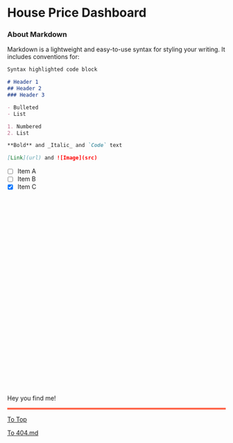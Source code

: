 # House Price Dashboard

### About Markdown

Markdown is a lightweight and easy-to-use syntax for styling your writing. It includes conventions for:

```markdown
Syntax highlighted code block

# Header 1
## Header 2
### Header 3

- Bulleted
- List

1. Numbered
2. List

**Bold** and _Italic_ and `Code` text

[Link](url) and ![Image](src)
```
- [ ] Item A
- [ ] Item B
- [x] Item C

<br/>
<br/>
<br/>
<br/>
<br/>
<br/>
<br/>
<br/>
<br/>
<br/>
<br/>
<br/>
<br/>
<br/>
<br/>
<br/>
<br/>
<br/>
<br/>
<br/>
<br/>
<br/>
<br/>
<br/>
<br/>
<br/>

<p title="Oh~ You even hover on me~~"> Hey you find me! <p/>

<div style="background-color: blue; border:2px solid Tomato;">
  <div id="text1"></div>
  <div id="text2"></div>
  <div id="text3"></div>
</div>

<!--This time we can put the script tags anywhere we like as the jQuery callback function will be only executed when the DOM is ready. The only limitation is that we need to load our code after we have loaded jQuery itself.-->
<script src="https://code.jquery.com/jquery-3.2.1.min.js"></script>
<script src="script/test.js"></script>

<!--we would like to get some data from the server. As we cannot run anything on the server we cannot get dynamic data, but we can store the data in JSON files and load them using the Ajax methods provided by jQuery.-->
<script src="script/json.js"></script>

<!--The JavaScript code must come at the end so by the time it is executed the DOM is ready. Otherwise the JavaScript code will not find the HTML element.-->
<script>
document.getElementById("text2").innerHTML = "Text added by JavaScript code";
</script>

[To Top](#welcome-to-house-price-dashboard)

[To 404.md](https://mananoy.github.io/pages/404)

